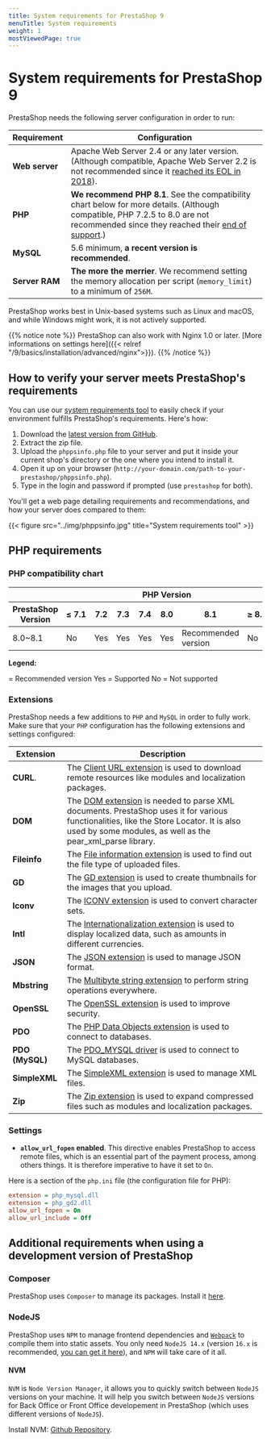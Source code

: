 ```yaml
---
title: System requirements for PrestaShop 9
menuTitle: System requirements
weight: 1
mostViewedPage: true
---
```


# System requirements for PrestaShop 9

PrestaShop needs the following server configuration in order to run:

| Requirement | Configuration 
| ---------------- | ------------------
| **Web server** | Apache Web Server 2.4 or any later version. (Although compatible, Apache Web Server 2.2 is not recommended since it [reached its EOL in 2018](https://httpd.apache.org/)).
| **PHP** | **We recommend PHP 8.1**. See the compatibility chart below for more details. (Although compatible, PHP 7.2.5 to 8.0 are not recommended since they reached their [end of support](https://www.php.net/supported-versions.php).)
| **MySQL** | 5.6 minimum, **a recent version is recommended**.
| **Server RAM** | **The more the merrier**. We recommend setting the memory allocation per script (`memory_limit`) to a minimum of `256M`.

PrestaShop works best in Unix-based systems such as Linux and macOS, and while Windows might work, it is not actively supported.

{{% notice note %}}
PrestaShop can also work with Nginx 1.0 or later. [More informations on settings here]({{< relref "/9/basics/installation/advanced/nginx">}}).
{{% /notice %}}

## How to verify your server meets PrestaShop's requirements

You can use our [system requirements tool](https://github.com/PrestaShop/php-ps-info/) to easily check if your environment fulfills PrestaShop's requirements. Here's how:

1. Download the [latest version from GitHub](https://github.com/PrestaShop/php-ps-info/releases).
2. Extract the zip file.
3. Upload the `phppsinfo.php` file to your server and put it inside your current shop's directory or the one where you intend to install it.
4. Open it up on your browser (`http://your-domain.com/path-to-your-prestashop/phppsinfo.php`).
5. Type in the login and password if prompted (use `prestashop` for both).

You'll get a web page detailing requirements and recommendations, and how your server does compared to them:

{{< figure src="../img/phppsinfo.jpg" title="System requirements tool" >}}

## PHP requirements

### PHP compatibility chart

<table>
  <thead>
    <tr>
      <th></th>
      <th colspan="12" style="text-align:center">PHP Version</th>
    </tr>
    <tr class="h-version-titles">
      <th>PrestaShop Version</th>
      <th>&le;&nbsp;7.1</th>
      <th>7.2</th>
      <th>7.3</th>
      <th>7.4</th>
      <th>8.0</th>
      <th>8.1</th>
      <th>&ge;&nbsp;8.2</th>
    </tr>
  </thead>
<tbody>
  <tr>
    <td>8.0~8.1</td>
    <td class="support-no"><span class="sr-only">No</span></td>
    <td class="support-yes"><span class="sr-only">Yes</span></td>
    <td class="support-yes"><span class="sr-only">Yes</span></td>
    <td class="support-yes"><span class="sr-only">Yes</span></td>
    <td class="support-yes"><span class="sr-only">Yes</span></td>
    <td class="support-yes">
      <i class="fa fa-check" aria-hidden="true" title="Recommended version"></i>
      <span class="sr-only">Recommended version</span>
    </td>
    <td class="support-no"><span class="sr-only">No</span></td>
  </tr>
</tbody>
</table>

**Legend:**

<i class="fa fa-check" aria-hidden="true"></i> = Recommended version
<span class="example-yes"></span><span class="sr-only">Yes</span> = Supported
<span class="example-no"></span><span class="sr-only">No</span> = Not supported

### Extensions

PrestaShop needs a few additions to `PHP` and `MySQL` in order to fully work. Make sure that your `PHP` configuration has the following extensions and settings configured:

| Extension     | Description
| ------------- | -------------------------------------------------------
| **CURL**. | The [Client URL extension](https://php.net/manual/en/book.curl.php) is used to download remote resources like modules and localization packages.
| **DOM** | The [DOM extension](https://php.net/manual/en/book.dom.php) is needed to parse XML documents. PrestaShop uses it for various functionalities, like the Store Locator. It is also used by some modules, as well as the pear_xml_parse library.
| **Fileinfo** | The [File information extension](https://php.net/manual/en/book.fileinfo.php) is used to find out the file type of uploaded files.
| **GD** | The [GD extension](https://php.net/manual/en/book.image.php) is used to create thumbnails for the images that you upload.
| **Iconv** | The [ICONV extension](https://www.php.net/manual/en/book.iconv.php) is used to convert character sets.
| **Intl** | The [Internationalization extension](https://php.net/manual/en/book.intl.php) is used to display localized data, such as amounts in different currencies.
| **JSON** | The [JSON extension](https://www.php.net/manual/en/json.installation.php) is used to manage JSON format.
| **Mbstring** | The [Multibyte string extension](https://www.php.net/manual/en/book.mbstring.php) to perform string operations everywhere.
| **OpenSSL** | The [OpenSSL extension](https://www.php.net/manual/en/book.openssl.php) is used to improve security.
| **PDO** | The [PHP Data Objects extension](https://www.php.net/manual/en/book.pdo.php) is used to connect to databases.
| **PDO (MySQL)** | The [PDO_MYSQL driver](https://www.php.net/manual/en/ref.pdo-mysql.php) is used to connect to MySQL databases.
| **SimpleXML** | The [SimpleXML extension](https://www.php.net/manual/en/intro.simplexml.php) is used to manage XML files.
| **Zip** | The [Zip extension](https://php.net/manual/en/book.zip.php) is used to expand compressed files such as modules and localization packages.

### Settings

* **`allow_url_fopen` enabled**. This directive enables PrestaShop to access remote files, which is an essential part of the payment process, among others things. It is therefore imperative to have it set to `On`.

Here is a section of the `php.ini` file (the configuration file for PHP):

```ini
extension = php_mysql.dll
extension = php_gd2.dll
allow_url_fopen = On
allow_url_include = Off
```

## Additional requirements when using a development version of PrestaShop

### Composer

PrestaShop uses `Composer` to manage its packages. Install it [here][composer].

### NodeJS

PrestaShop uses `NPM` to manage frontend dependencies and [`Webpack`][webpack] to compile them into static assets. 
You only need `NodeJS 14.x` (version `16.x` is recommended, [you can get it here][nodejs]), and `NPM` will take care of it all.

#### NVM

`NVM` is `Node Version Manager`, it allows you to quickly switch between `NodeJS` versions on your machine.
It will help you switch between `NodeJS` versions for Back Office or Front Office developement in PrestaShop (which uses different versions of `NodeJS`).

Install NVM: [Github Repository](https://github.com/nvm-sh/nvm).

[webpack]: https://webpack.js.org/
[composer]: https://getcomposer.org/download/
[nodejs]: https://nodejs.org/

